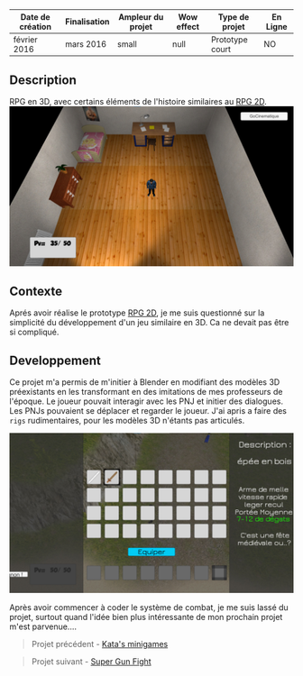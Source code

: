 <autotab></br><table><thead><tr><th>Date de création</th><th>Finalisation</th><th>Ampleur du projet</th><th>Wow effect</th><th>Type de projet </th><th>En Ligne</th></tr></thead><tbody><tr>
        <td>février 2016</td>
        <td>mars 2016</td>
        <td>small</td><td>null</td>
        <td>Prototype court</td><td>NO</td>
        </tr></tbody></table></autotab>

## Description

RPG en 3D, avec certains éléments de l'histoire similaires au [RPG 2D](/Jub_Biography/projects/RPG2D).
![](./medias/img1.jpg)

## Contexte

Aprés avoir réalise le prototype [RPG 2D](/Jub_Biography/projects/RPG2D), je me suis questionné sur la simplicité du développement d'un jeu similaire en 3D. Ca ne devait pas être si compliqué. 

## Developpement

Ce projet m'a permis de m'initier à Blender en modifiant des modèles 3D préexistants en les transformant en des imitations de mes professeurs de l'époque. Le joueur pouvait interagir avec les PNJ et initier des dialogues. Les PNJs pouvaient se déplacer et regarder le joueur. J'ai apris a faire des `rigs` rudimentaires, pour les modèles 3D n'étants pas articulés.


![](./medias/img2.jpg)

Après avoir commencer à coder le système de combat, je me suis lassé du projet, surtout quand l'idée bien plus intéressante de mon prochain projet m'est parvenue....


<nextprojects>

> Projet précédent -  [Kata's minigames](/Jub_Biography/projects/Unity/MrKataMinigames)

> Projet suivant -  [Super Gun Fight](/Jub_Biography/projects/Unity/SuperGunFight)

</nextprojects>